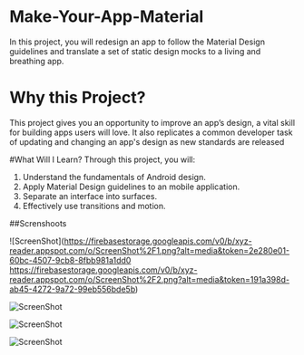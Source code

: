 # Make-Your-App-Material
In this project, you will redesign an app to follow the Material Design guidelines and translate a set of static design mocks to a living and breathing app.

# Why this Project?
This project gives you an opportunity to improve an app’s design, a vital skill for building apps users will love. It also replicates a common developer task of updating and changing an app's design as new standards are released

#What Will I Learn?
Through this project, you will:

1. Understand the fundamentals of Android design.
2. Apply Material Design guidelines to an mobile application.
3. Separate an interface into surfaces.
4. Effectively use transitions and motion.


##Screnshoots

![ScreenShot](https://firebasestorage.googleapis.com/v0/b/xyz-reader.appspot.com/o/ScreenShot%2F1.png?alt=media&token=2e280e01-60bc-4507-9cb8-8fbb981a1dd0 https://firebasestorage.googleapis.com/v0/b/xyz-reader.appspot.com/o/ScreenShot%2F2.png?alt=media&token=191a398d-ab45-4272-9a72-99eb556bde5b)

![ScreenShot](https://firebasestorage.googleapis.com/v0/b/xyz-reader.appspot.com/o/ScreenShot%2F2.png?alt=media&token=191a398d-ab45-4272-9a72-99eb556bde5b)

![ScreenShot](https://firebasestorage.googleapis.com/v0/b/xyz-reader.appspot.com/o/ScreenShot%2F3.png?alt=media&token=0df08201-b3fb-4f33-b37f-ecf4b41b2acf)

![ScreenShot](https://firebasestorage.googleapis.com/v0/b/xyz-reader.appspot.com/o/ScreenShot%2F4.png?alt=media&token=00eeac5f-f1eb-42e1-b43d-f2d3c6c79c1a)
